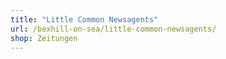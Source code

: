 ```yaml
---
title: "Little Common Newsagents"
url: /bexhill-on-sea/little-common-newsagents/
shop: Zeitungen
---
```

